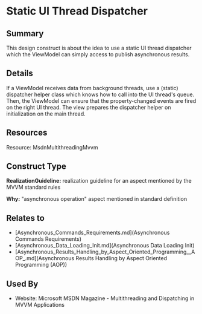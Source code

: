 # Static UI Thread Dispatcher

## Summary
This design construct is about the idea to use a static UI thread dispatcher which the ViewModel can simply access to publish asynchronous results.

## Details
If a ViewModel receives data from background threads, use a (static) dispatcher helper class which knows how to call into the UI thread's queue. Then, the ViewModel can ensure that the property-changed events are fired on the right UI thread. The view prepares the dispatcher helper on initialization on the main thread.

## Resources
Resource: MsdnMultithreadingMvvm


## Construct Type

**RealizationGuideline:** realization guideline for an aspect mentioned by the MVVM standard rules

**Why:** "asynchronous operation" aspect mentioned in standard definition



## Relates to

* [Asynchronous_Commands_Requirements.md](Asynchronous Commands Requirements)
* [Asynchronous_Data_Loading_Init.md](Asynchronous Data Loading Init)
* [Asynchronous_Results_Handling_by_Aspect_Oriented_Programming__AOP_.md](Asynchronous Results Handling by Aspect Oriented Programming (AOP))

## Used By
* Website: Microsoft MSDN Magazine - Multithreading and Dispatching in MVVM Applications

